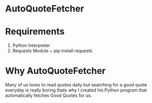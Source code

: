 # AutoQuoteFetcher
# Requirements
  1. Python Interpreter
  2. Requests Module ~ pip install requests

# Why AutoQuoteFetcher
Many of us loves to read quotes daily but searching for a good quote everyday is really boring thats why I created his Python program that automatically fetches Good Quotes for us.
